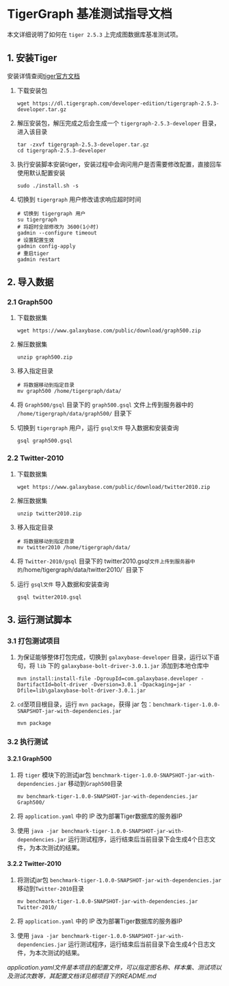 # TigerGraph 基准测试指导文档

本文详细说明了如何在 `tiger 2.5.3` 上完成图数据库基准测试项。

## 1. 安装Tiger

安装详情查阅[tiger官方文档](https://docs.tigergraph.com.cn/admin/admin-guide/installation-and-configuration/installation-guide)

1. 下载安装包

   ~~~shell
   wget https://dl.tigergraph.com/developer-edition/tigergraph-2.5.3-developer.tar.gz
   ~~~

2. 解压安装包，解压完成之后会生成一个 `tigergraph-2.5.3-developer` 目录，进入该目录

   ~~~shell
   tar -zxvf tigergraph-2.5.3-developer.tar.gz
   cd tigergraph-2.5.3-developer
   ~~~

3. 执行安装脚本安装tiger，安装过程中会询问用户是否需要修改配置，直接回车使用默认配置安装

   ~~~shell
   sudo ./install.sh -s
   ~~~

4. 切换到 `tigergraph` 用户修改请求响应超时时间

   ~~~shell
   # 切换到 tigergraph 用户
   su tigergraph
   # 将超时全部修改为 3600(1小时)
   gadmin --configure timeout
   # 设置配置生效
   gadmin config-apply
   # 重启tiger
   gadmin restart
   ~~~

## 2. 导入数据

### 2.1 Graph500

1. 下载数据集

   ```shell
   wget https://www.galaxybase.com/public/download/graph500.zip
   ```

2. 解压数据集

   ```shell
   unzip graph500.zip
   ```

3. 移入指定目录

   ```shell
   # 将数据移动到指定目录
   mv graph500 /home/tigergraph/data/
   ```
   
4. 将 `Graph500/gsql` 目录下的 `graph500.gsql` 文件上传到服务器中的 `/home/tigergraph/data/graph500/` 目录下

5. 切换到 `tigergraph` 用户，运行 `gsql文件` 导入数据和安装查询

   ~~~shell
   gsql graph500.gsql
   ~~~

### 2.2 Twitter-2010

1. 下载数据集

   ```
   wget https://www.galaxybase.com/public/download/twitter2010.zip
   ```

2. 解压数据集

   ```
   unzip twitter2010.zip
   ```

3. 移入指定目录

   ```shell
   # 将数据移动到指定目录
   mv twitter2010 /home/tigergraph/data/
   ```
   
4. 将 `Twitter-2010/gsql` 目录下的 twitter2010.gsql` 文件上传到服务器中的 `/home/tigergraph/data/twitter2010/` 目录下

5. 运行 `gsql文件` 导入数据和安装查询

   ~~~shell
   gsql twitter2010.gsql
   ~~~

## 3. 运行测试脚本

### 3.1 打包测试项目

1. 为保证能够整体打包完成，切换到 `galaxybase-developer` 目录，运行以下语句，将 `lib` 下的 `galaxybase-bolt-driver-3.0.1.jar` 添加到本地仓库中

   ~~~shell
   mvn install:install-file -DgroupId=com.galaxybase.developer -DartifactId=bolt-driver -Dversion=3.0.1 -Dpackaging=jar -Dfile=lib\galaxybase-bolt-driver-3.0.1.jar
   ~~~
   
2. `cd`至项目根目录，运行 `mvn package`，获得 jar 包：`benchmark-tiger-1.0.0-SNAPSHOT-jar-with-dependencies.jar`

   ```shell
   mvn package
   ```


### 3.2 执行测试

#### 3.2.1 Graph500

1. 将 `tiger` 模块下的测试jar包 `benchmark-tiger-1.0.0-SNAPSHOT-jar-with-dependencies.jar` 移动到`Graph500`目录

   ~~~shell
   mv benchmark-tiger-1.0.0-SNAPSHOT-jar-with-dependencies.jar Graph500/
   ~~~

2. 将 `application.yaml` 中的 IP 改为部署Tiger数据库的服务器IP

3. 使用 `java -jar benchmark-tiger-1.0.0-SNAPSHOT-jar-with-dependencies.jar` 运行测试程序，运行结束后当前目录下会生成4个日志文件，为本次测试的结果。

#### 3.2.2 Twitter-2010

1. 将测试jar包 `benchmark-tiger-1.0.0-SNAPSHOT-jar-with-dependencies.jar` 移动到`Twitter-2010`目录

   ~~~shell
   mv benchmark-tiger-1.0.0-SNAPSHOT-jar-with-dependencies.jar Twitter-2010/
   ~~~

   

2. 将 `application.yaml` 中的 IP 改为部署Tiger数据库的服务器IP

3. 使用 `java -jar benchmark-tiger-1.0.0-SNAPSHOT-jar-with-dependencies.jar` 运行测试程序，运行结束后当前目录下会生成4个日志文件，为本次测试的结果。



*application.yaml文件是本项目的配置文件，可以指定图名称、样本集、测试项以及测试次数等，其配置文档详见根项目下的README.md*